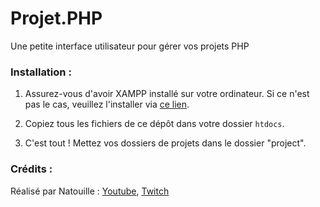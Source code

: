 # Projet.PHP
Une petite interface utilisateur pour gérer vos projets PHP

### Installation :
1. Assurez-vous d'avoir XAMPP installé sur votre ordinateur. Si ce n'est pas le cas, veuillez l'installer via [ce lien](https://www.apachefriends.org/fr/index.html).

2. Copiez tous les fichiers de ce dépôt dans votre dossier `htdocs`.

3. C'est tout ! Mettez vos dossiers de projets dans le dossier "project".

### Crédits :
Réalisé par Natouille : [Youtube](https://www.google.com/url?sa=t&source=web&rct=j&opi=89978449&url=https://www.youtube.com/channel/UCFuMLgw1UpC7BbtYqJzG7Wg&ved=2ahUKEwiC-4yahv-IAxWtUKQEHVCTIZ0QFnoECBUQAQ&usg=AOvVaw0NQtpw9WV7OLLoTwWb-mGq), [Twitch](https://www.twitch.tv/natouillelevrai)
